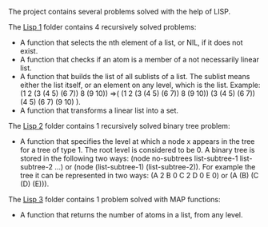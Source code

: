 The project contains several problems solved with the help of LISP.

The [Lisp 1](https://github.com/Iri25/lfp-lisp-Iri25/tree/master/Lisp%201) folder contains 4 recursively solved problems:
- A function that selects the nth  element of a list, or NIL, if it does not exist.
- A function that checks if an atom is a member of a not necessarily linear list.
- A function that builds the list of all sublists of a list. The sublist means either the list itself, or an element on any level, which is the list. Example: (1 2 (3 (4 5) (6 7)) 8 (9 10)) =>( (1 2 (3 (4 5) (6 7)) 8 (9 10)) (3 (4 5) (6 7)) (4 5) (6 7) (9 10) ).
- A function that transforms a linear list into a set.

The [Lisp 2](https://github.com/Iri25/lfp-lisp-Iri25/tree/master/Lisp%202) folder contains 1 recursively solved binary tree problem:
- A function that specifies the level at which a node x appears in the tree for a tree of type 1. The root level is considered to be 0. A binary tree is stored in the following two ways: (node no-subtrees list-subtree-1 list-subtree-2 ...) or (node (list-subtree-1) (list-subtree-2)). For example the tree it can be represented in two ways: (A 2 B 0 C 2 D 0 E 0) or (A (B) (C (D) (E))).

The [Lisp 3](https://github.com/Iri25/lfp-lisp-Iri25/tree/master/Lisp%203) folder contains 1 problem solved with MAP functions:
- A function that returns the number of atoms in a list, from any level.
